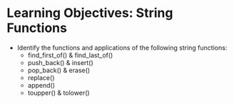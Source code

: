 # Learning Objectives: String Functions
- Identify the functions and applications of the following string functions:
  - find_first_of() & find_last_of()
  - push_back() & insert()
  - pop_back() & erase()
  - replace()
  - append()
  - toupper() & tolower()
